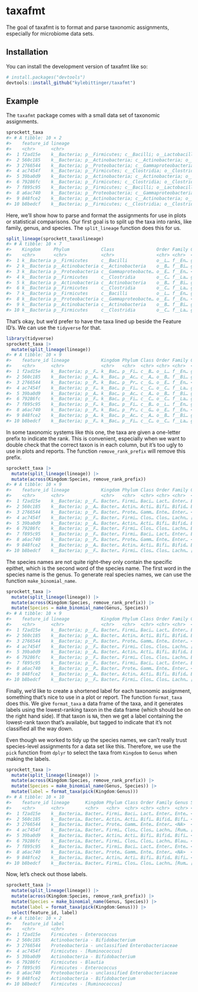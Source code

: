 
<!-- README.md is generated from README.Rmd. Please edit that file -->

# taxafmt

<!-- badges: start -->
<!-- badges: end -->

The goal of taxafmt is to format and parse taxonomic assignments,
especially for microbiome data sets.

## Installation

You can install the development version of taxafmt like so:

``` r
# install.packages("devtools")
devtools::install_github("kylebittinger/taxafmt")
```

## Example

The `taxafmt` package comes with a small data set of taxonomic
assignments.

``` r
sprockett_taxa
#> # A tibble: 10 × 2
#>    feature_id lineage                                                           
#>    <chr>      <chr>                                                             
#>  1 f2ad15e    k__Bacteria; p__Firmicutes; c__Bacilli; o__Lactobacillales; f__En…
#>  2 560c185    k__Bacteria; p__Actinobacteria; c__Actinobacteria; o__Bifidobacte…
#>  3 2766544    k__Bacteria; p__Proteobacteria; c__Gammaproteobacteria; o__Entero…
#>  4 ac7454f    k__Bacteria; p__Firmicutes; c__Clostridia; o__Clostridiales; f__L…
#>  5 39ba0d9    k__Bacteria; p__Actinobacteria; c__Actinobacteria; o__Bifidobacte…
#>  6 79286fc    k__Bacteria; p__Firmicutes; c__Clostridia; o__Clostridiales; f__L…
#>  7 f895c95    k__Bacteria; p__Firmicutes; c__Bacilli; o__Lactobacillales; f__En…
#>  8 a6ac740    k__Bacteria; p__Proteobacteria; c__Gammaproteobacteria; o__Entero…
#>  9 848fce2    k__Bacteria; p__Actinobacteria; c__Actinobacteria; o__Bifidobacte…
#> 10 b8bedcf    k__Bacteria; p__Firmicutes; c__Clostridia; o__Clostridiales; f__L…
```

Here, we’ll show how to parse and format the assignments for use in
plots or statistical comparisons. Our first goal is to split up the taxa
into ranks, like family, genus, and species. The `split_lineage`
function does this for us.

``` r
split_lineage(sprockett_taxa$lineage)
#> # A tibble: 10 × 7
#>    Kingdom     Phylum            Class                Order Family Genus Species
#>    <chr>       <chr>             <chr>                <chr> <chr>  <chr> <chr>  
#>  1 k__Bacteria p__Firmicutes     c__Bacilli           o__L… f__En… g__E… <NA>   
#>  2 k__Bacteria p__Actinobacteria c__Actinobacteria    o__B… f__Bi… g__B… <NA>   
#>  3 k__Bacteria p__Proteobacteria c__Gammaproteobacte… o__E… f__En… <NA>  <NA>   
#>  4 k__Bacteria p__Firmicutes     c__Clostridia        o__C… f__La… g__[… s__gna…
#>  5 k__Bacteria p__Actinobacteria c__Actinobacteria    o__B… f__Bi… g__B… <NA>   
#>  6 k__Bacteria p__Firmicutes     c__Clostridia        o__C… f__La… g__B… s__    
#>  7 k__Bacteria p__Firmicutes     c__Bacilli           o__L… f__En… g__E… <NA>   
#>  8 k__Bacteria p__Proteobacteria c__Gammaproteobacte… o__E… f__En… <NA>  <NA>   
#>  9 k__Bacteria p__Actinobacteria c__Actinobacteria    o__B… f__Bi… g__B… <NA>   
#> 10 k__Bacteria p__Firmicutes     c__Clostridia        o__C… f__La… g__[… s__gna…
```

That’s okay, but we’d prefer to have the taxa lined up beside the
Feature ID’s. We can use the `tidyverse` for that.

``` r
library(tidyverse)
sprockett_taxa |>
  mutate(split_lineage(lineage))
#> # A tibble: 10 × 9
#>    feature_id lineage            Kingdom Phylum Class Order Family Genus Species
#>    <chr>      <chr>              <chr>   <chr>  <chr> <chr> <chr>  <chr> <chr>  
#>  1 f2ad15e    k__Bacteria; p__F… k__Bac… p__Fi… c__B… o__L… f__En… g__E… <NA>   
#>  2 560c185    k__Bacteria; p__A… k__Bac… p__Ac… c__A… o__B… f__Bi… g__B… <NA>   
#>  3 2766544    k__Bacteria; p__P… k__Bac… p__Pr… c__G… o__E… f__En… <NA>  <NA>   
#>  4 ac7454f    k__Bacteria; p__F… k__Bac… p__Fi… c__C… o__C… f__La… g__[… s__gna…
#>  5 39ba0d9    k__Bacteria; p__A… k__Bac… p__Ac… c__A… o__B… f__Bi… g__B… <NA>   
#>  6 79286fc    k__Bacteria; p__F… k__Bac… p__Fi… c__C… o__C… f__La… g__B… s__    
#>  7 f895c95    k__Bacteria; p__F… k__Bac… p__Fi… c__B… o__L… f__En… g__E… <NA>   
#>  8 a6ac740    k__Bacteria; p__P… k__Bac… p__Pr… c__G… o__E… f__En… <NA>  <NA>   
#>  9 848fce2    k__Bacteria; p__A… k__Bac… p__Ac… c__A… o__B… f__Bi… g__B… <NA>   
#> 10 b8bedcf    k__Bacteria; p__F… k__Bac… p__Fi… c__C… o__C… f__La… g__[… s__gna…
```

In some taxonomic systems like this one, the taxa are given a one-letter
prefix to indicate the rank. This is convenient, especially when we want
to double check that the correct taxon is in each column, but it’s too
ugly to use in plots and reports. The function `remove_rank_prefix` will
remove this prefix.

``` r
sprockett_taxa |>
  mutate(split_lineage(lineage)) |>
  mutate(across(Kingdom:Species, remove_rank_prefix))
#> # A tibble: 10 × 9
#>    feature_id lineage            Kingdom Phylum Class Order Family Genus Species
#>    <chr>      <chr>              <chr>   <chr>  <chr> <chr> <chr>  <chr> <chr>  
#>  1 f2ad15e    k__Bacteria; p__F… Bacter… Firmi… Baci… Lact… Enter… Ente… <NA>   
#>  2 560c185    k__Bacteria; p__A… Bacter… Actin… Acti… Bifi… Bifid… Bifi… <NA>   
#>  3 2766544    k__Bacteria; p__P… Bacter… Prote… Gamm… Ente… Enter… <NA>  <NA>   
#>  4 ac7454f    k__Bacteria; p__F… Bacter… Firmi… Clos… Clos… Lachn… [Rum… gnavus 
#>  5 39ba0d9    k__Bacteria; p__A… Bacter… Actin… Acti… Bifi… Bifid… Bifi… <NA>   
#>  6 79286fc    k__Bacteria; p__F… Bacter… Firmi… Clos… Clos… Lachn… Blau… <NA>   
#>  7 f895c95    k__Bacteria; p__F… Bacter… Firmi… Baci… Lact… Enter… Ente… <NA>   
#>  8 a6ac740    k__Bacteria; p__P… Bacter… Prote… Gamm… Ente… Enter… <NA>  <NA>   
#>  9 848fce2    k__Bacteria; p__A… Bacter… Actin… Acti… Bifi… Bifid… Bifi… <NA>   
#> 10 b8bedcf    k__Bacteria; p__F… Bacter… Firmi… Clos… Clos… Lachn… [Rum… gnavus
```

The species names are not quite right–they only contain the specific
epithet, which is the second word of the species name. The first word in
the species name is the genus. To generate real species names, we can
use the function `make_binomial_name`.

``` r
sprockett_taxa |>
  mutate(split_lineage(lineage)) |>
  mutate(across(Kingdom:Species, remove_rank_prefix)) |>
  mutate(Species = make_binomial_name(Genus, Species))
#> # A tibble: 10 × 9
#>    feature_id lineage            Kingdom Phylum Class Order Family Genus Species
#>    <chr>      <chr>              <chr>   <chr>  <chr> <chr> <chr>  <chr> <chr>  
#>  1 f2ad15e    k__Bacteria; p__F… Bacter… Firmi… Baci… Lact… Enter… Ente… <NA>   
#>  2 560c185    k__Bacteria; p__A… Bacter… Actin… Acti… Bifi… Bifid… Bifi… <NA>   
#>  3 2766544    k__Bacteria; p__P… Bacter… Prote… Gamm… Ente… Enter… <NA>  <NA>   
#>  4 ac7454f    k__Bacteria; p__F… Bacter… Firmi… Clos… Clos… Lachn… [Rum… [Rumin…
#>  5 39ba0d9    k__Bacteria; p__A… Bacter… Actin… Acti… Bifi… Bifid… Bifi… <NA>   
#>  6 79286fc    k__Bacteria; p__F… Bacter… Firmi… Clos… Clos… Lachn… Blau… <NA>   
#>  7 f895c95    k__Bacteria; p__F… Bacter… Firmi… Baci… Lact… Enter… Ente… <NA>   
#>  8 a6ac740    k__Bacteria; p__P… Bacter… Prote… Gamm… Ente… Enter… <NA>  <NA>   
#>  9 848fce2    k__Bacteria; p__A… Bacter… Actin… Acti… Bifi… Bifid… Bifi… <NA>   
#> 10 b8bedcf    k__Bacteria; p__F… Bacter… Firmi… Clos… Clos… Lachn… [Rum… [Rumin…
```

Finally, we’d like to create a shortened label for each taxonomic
assignment, something that’s nice to use in a plot or report. The
function `format_taxa` does this. We give `format_taxa` a data frame of
the taxa, and it generates labels using the lowest-ranking taxon in the
data frame (which should be on the right hand side). If that taxon is
`NA`, then we get a label containing the lowest-rank taxon that’s
available, but tagged to indicate that it’s not classified all the way
down.

Even though we worked to tidy up the species names, we can’t really
trust species-level assignments for a data set like this. Therefore, we
use the `pick` function from `dplyr` to select the taxa from `Kingdom`
to `Genus` when making the labels.

``` r
sprockett_taxa |>
  mutate(split_lineage(lineage)) |>
  mutate(across(Kingdom:Species, remove_rank_prefix)) |>
  mutate(Species = make_binomial_name(Genus, Species)) |>
  mutate(label = format_taxa(pick(Kingdom:Genus)))
#> # A tibble: 10 × 10
#>    feature_id lineage      Kingdom Phylum Class Order Family Genus Species label
#>    <chr>      <chr>        <chr>   <chr>  <chr> <chr> <chr>  <chr> <chr>   <chr>
#>  1 f2ad15e    k__Bacteria… Bacter… Firmi… Baci… Lact… Enter… Ente… <NA>    Firm…
#>  2 560c185    k__Bacteria… Bacter… Actin… Acti… Bifi… Bifid… Bifi… <NA>    Acti…
#>  3 2766544    k__Bacteria… Bacter… Prote… Gamm… Ente… Enter… <NA>  <NA>    Prot…
#>  4 ac7454f    k__Bacteria… Bacter… Firmi… Clos… Clos… Lachn… [Rum… [Rumin… Firm…
#>  5 39ba0d9    k__Bacteria… Bacter… Actin… Acti… Bifi… Bifid… Bifi… <NA>    Acti…
#>  6 79286fc    k__Bacteria… Bacter… Firmi… Clos… Clos… Lachn… Blau… <NA>    Firm…
#>  7 f895c95    k__Bacteria… Bacter… Firmi… Baci… Lact… Enter… Ente… <NA>    Firm…
#>  8 a6ac740    k__Bacteria… Bacter… Prote… Gamm… Ente… Enter… <NA>  <NA>    Prot…
#>  9 848fce2    k__Bacteria… Bacter… Actin… Acti… Bifi… Bifid… Bifi… <NA>    Acti…
#> 10 b8bedcf    k__Bacteria… Bacter… Firmi… Clos… Clos… Lachn… [Rum… [Rumin… Firm…
```

Now, let’s check out those labels.

``` r
sprockett_taxa |>
  mutate(split_lineage(lineage)) |>
  mutate(across(Kingdom:Species, remove_rank_prefix)) |>
  mutate(Species = make_binomial_name(Genus, Species)) |>
  mutate(label = format_taxa(pick(Kingdom:Genus))) |>
  select(feature_id, label)
#> # A tibble: 10 × 2
#>    feature_id label                                           
#>    <chr>      <chr>                                           
#>  1 f2ad15e    Firmicutes - Enterococcus                       
#>  2 560c185    Actinobacteria - Bifidobacterium                
#>  3 2766544    Proteobacteria - unclassified Enterobacteriaceae
#>  4 ac7454f    Firmicutes - [Ruminococcus]                     
#>  5 39ba0d9    Actinobacteria - Bifidobacterium                
#>  6 79286fc    Firmicutes - Blautia                            
#>  7 f895c95    Firmicutes - Enterococcus                       
#>  8 a6ac740    Proteobacteria - unclassified Enterobacteriaceae
#>  9 848fce2    Actinobacteria - Bifidobacterium                
#> 10 b8bedcf    Firmicutes - [Ruminococcus]
```
